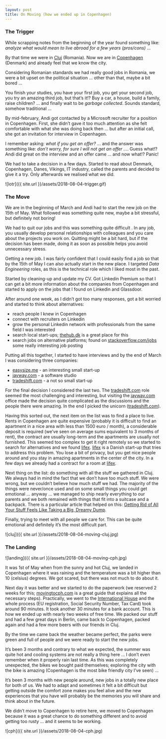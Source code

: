 ```yaml
--- 
layout: post
title: On Moving (how we ended up in Copenhagen)
---
```



### The Trigger 

While scrapping notes from the beginning of the year found something like: _analyze what would mean to live abroad for 
a few years (pros/cons)_ ...

By that time we were in [Cluj](https://en.wikipedia.org/wiki/Cluj-Napoca) (Romania). Now we are in 
[Copenhagen](https://en.wikipedia.org/wiki/Copenhagen) (Denmark) and already feel that we know the city. 

Considering Romanian standards we had really good jobs in Romania, we were a bit upset on the political situation ...
other than that, maybe a bit bored ... 

You finish your studies, you have your first job, you get your second job, you try an amazing third job, but that’s it!? 
Buy a car, a house, build a family, raise children? … and finally wait to be _garbage collected_. Sounds standard, 
somehow traditional ... 

By mid-february, Andi got contacted by a Microsoft recruiter for a position in Copenhagen. First, she didn’t gave it 
too much attention as she felt comfortable with what she was doing back then … but after an initial call, she got an 
invitation for interview in Copenhagen.

I remember asking: _what if you get an offer?_ … and the answer was something like: _don’t worry, for sure I will not 
get an offer ..._. Guess what!? Andi did great on the interview and an offer came ... and now what!? Panic! 

We had to take a decision in a few days. Started to read about Denmark, Copenhagen, Danes, Vikings, IT industry, called 
the parents and decided to give it a try. Only afterwards we realised what we did.

![lotr]({{ site.url }}/assets/2018-08-04-trigger.gif)

### The Move

We are in the beginning of March and Andi had to start the new job on the 15th of May. What followed was something quite new, 
maybe a bit stressful, but definitely not boring! 

We had to quit our jobs and this was something quite difficult . In any job, you usually develop personal relationships 
with colleagues and you care about the projects you work on. Quitting might be a bit hard, but if the decision has been 
made, doing it as soon as possible helps you avoid unnecessary stress.

Getting a new job. I was fairly confident that I could easily find a job so that by the 15th of May I can also actually start 
in the new place. I targeted _Data Engineering_ roles, as this is the technical role which I liked most in the past. 

Started by cleaning-up and update my CV. Got Linkedin Premium so that I can get a bit more information about the 
companies from Copenhagen and started to apply on the jobs that I found on Linkedin and Glassdoor. 

After around one week, as I didn’t got too many responses, got a bit worried and started to think about alternatives: 
 - reach people I knew in Copenhagen
 - connect with recruiters on Linkedin
 - grow the personal Linkedin network with professionals from the same field I was interested  
 - search local start-ups; [thehub.dk](https://thehub.dk) is a great place for this
 - search jobs on alternative platforms; found on [stackoverflow.com/jobs](https://stackoverflow.com/jobs) some 
 really interesting job posting

Putting all this together, I started to have interviews and by the end of March I was considering three companies: 
 - [easysize.me](https://www.easysize.me) - an interesting small start-up
 - [jayway.com](https://www.jayway.com) - a software studio
 - [tradeshift.com](https://tradeshift.com) - a not so small start-up

For the final decision I considered the last two. The [tradeshift.com](https://tradeshift.com) role seemed the most 
challenging and interesting, but visiting the [jayway.com](https://www.jayway.com) office made the decision quite 
complicated as the discussions and the people there were amazing. In the end I picked the unicorn 
([tradeshift.com](https://tradeshift.com)). 

Having this sorted out, the next item on the list was to find a place to live. Rents in Copenhagen are quite expensive 
(probably it is difficult to find an apartment in a nice area with less than 1500 euro / month), a considerable deposit 
is required (we’ve seen on average sums equivalent to 3 months of rent), the contract are usually long-term and the 
apartments are usually not furnished. This seemed too complex to get it right remotely so we started to search for 
alternatives and we found [lifex](https://www.joinlifex.com). [lifex](https://www.joinlifex.com) is a Danish start-up 
that tries to address this problem. You lose a bit of privacy, but you get nice people around and you stay in amazing 
apartments in the center of the city. In a few days we already had a contract for a room at 
[lifex](https://www.joinlifex.com).

Next thing on the list: do something with all the stuff we gathered in Cluj. We always had in mind the fact that we 
don’t have too much stuff. We were wrong, but we couldn’t believe how much stuff we had. The majority of the things 
were never/once used and on some small things you could get emotional ... anyway … we managed to ship nearly everything 
to our parents and we both remained with things that fit into a suitcase and a backpack. There is a particular article 
that helped on this: 
[Getting Rid of All Your Stuff Feels Like Taking a Big, Dreamy Dump](https://thedeepdish.org/getting-rid-of-all-your-stuff-minimalism-101/).

Finally, trying to meet with all people we care for. This can be quite emotional and definitely it’s the most difficult 
part.

![cluj]({{ site.url }}/assets/2018-08-04-moving-cluj.jpg)

### The Landing

![landing]({{ site.url }}/assets/2018-08-04-moving-cph.jpg)

It was 1st of May when from the sunny and hot Cluj, we landed in Copenhagen where it was raining and the temperature 
was a bit higher than 10 (celsius) degrees. We got scared, but there was not much to do about it. 

Next day it was better and we started to do the paperwork (we reserved 2 weeks for this; 
[movingtocph.com](https://www.movingtocph.com) is a great guide that explains all the necessary steps). Practically, 
we went to the [International House](https://ihcph.kk.dk/) and the whole process (EU registration, Social Security Number, Tax Card) took 
around 90 minutes. It took another 30 minutes for a bank account. This is how we ended up with nearly two weeks of free 
time. We packed our stuff and had a few great days in Berlin, came back to Copenhagen, packed again and had a few more 
beers with our friends in Cluj. 

By the time we came back the weather became perfect, the parks were green and full of people and we were ready to 
start the new jobs.

It’s been 3 months and contrary to what we expected, the summer was quite hot and cooling systems are not really a 
thing here … I don’t even remember when it properly rain last time. As this was completely unexpected, the bikes we 
bought paid themselves; exploring the city with the bike is amazing (Copenhagen is the most bike friendly city I’ve 
seen) ...

It’s been 3 months with new people around, new jobs in a totally new place for both of us. We had to adapt and 
sometimes it felt a bit difficult but getting outside the comfort zone makes you feel alive and the new experiences 
that you have will probably be the memories you will share and think about in the future.

We didn’t move to Copenhagen to retire here, we moved to Copenhagen because it was a great chance to do something 
different and to avoid getting too rusty … and it seems to be working.


![cph]({{ site.url }}/assets/2018-08-04-cph.jpg)
